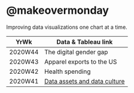 # @makeovermonday
Improving data visualizations one chart at a time.

| YrWk | Data & Tableau link |
|-|-|
| 2020W44 | The digital gender gap |
| 2020W43 | Apparel exports to the US |
| 2020W42 | Health spending |
| 2020W41 | [Data assets and data culture](https://public.tableau.com/profile/mhgngoc#!/vizhome/makeovermonday2020W41/DASHBOARD) |


